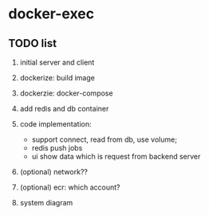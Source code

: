 # docker-exec

## TODO list
1. initial server and client

2. dockerize: build image

3. dockerzie: docker-compose

4. add redis and db container

5. code implementation: 
   - support connect, read from db, use volume;
   - redis push jobs
   - ui show data which is request from backend server

6. (optional) network??

7. (optional) ecr: which account?

8. system diagram

